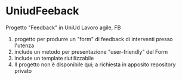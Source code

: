 # UniudFeeback

Progetto "Feedback" in UniUd
Lavoro agile, FB

1) progetto per produrre un "form" di feedback di interventi presso l'utenza
2) include un metodo per presentazione "user-friendly" del Form
3) include un template riutilizzabile
4) Il progetto non è disponibile qui; a richiesta in apposito repository privato
